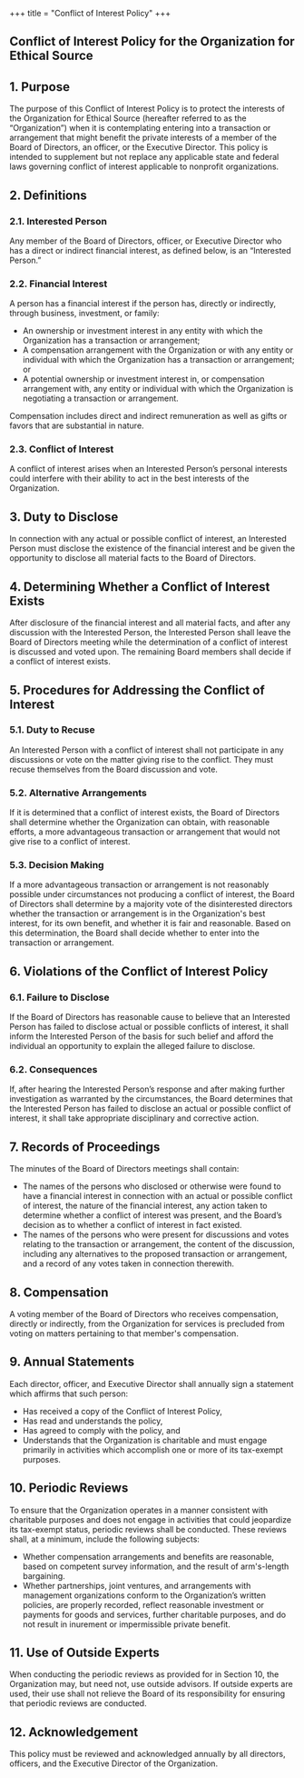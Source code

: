 +++
title = "Conflict of Interest Policy"
+++

## Conflict of Interest Policy for the Organization for Ethical Source

## 1. Purpose
The purpose of this Conflict of Interest Policy is to protect the interests of the Organization for Ethical Source (hereafter referred to as the “Organization”) when it is contemplating entering into a transaction or arrangement that might benefit the private interests of a member of the Board of Directors, an officer, or the Executive Director. This policy is intended to supplement but not replace any applicable state and federal laws governing conflict of interest applicable to nonprofit organizations.

## 2. Definitions

### 2.1. Interested Person  
Any member of the Board of Directors, officer, or Executive Director who has a direct or indirect financial interest, as defined below, is an “Interested Person.”

### 2.2. Financial Interest  
A person has a financial interest if the person has, directly or indirectly, through business, investment, or family:

- An ownership or investment interest in any entity with which the Organization has a transaction or arrangement;
- A compensation arrangement with the Organization or with any entity or individual with which the Organization has a transaction or arrangement; or
- A potential ownership or investment interest in, or compensation arrangement with, any entity or individual with which the Organization is negotiating a transaction or arrangement.

Compensation includes direct and indirect remuneration as well as gifts or favors that are substantial in nature.

### 2.3. Conflict of Interest  
A conflict of interest arises when an Interested Person’s personal interests could interfere with their ability to act in the best interests of the Organization.

## 3. Duty to Disclose
In connection with any actual or possible conflict of interest, an Interested Person must disclose the existence of the financial interest and be given the opportunity to disclose all material facts to the Board of Directors.

## 4. Determining Whether a Conflict of Interest Exists
After disclosure of the financial interest and all material facts, and after any discussion with the Interested Person, the Interested Person shall leave the Board of Directors meeting while the determination of a conflict of interest is discussed and voted upon. The remaining Board members shall decide if a conflict of interest exists.

## 5. Procedures for Addressing the Conflict of Interest

### 5.1. Duty to Recuse  
An Interested Person with a conflict of interest shall not participate in any discussions or vote on the matter giving rise to the conflict. They must recuse themselves from the Board discussion and vote.

### 5.2. Alternative Arrangements  
If it is determined that a conflict of interest exists, the Board of Directors shall determine whether the Organization can obtain, with reasonable efforts, a more advantageous transaction or arrangement that would not give rise to a conflict of interest.

### 5.3. Decision Making  
If a more advantageous transaction or arrangement is not reasonably possible under circumstances not producing a conflict of interest, the Board of Directors shall determine by a majority vote of the disinterested directors whether the transaction or arrangement is in the Organization's best interest, for its own benefit, and whether it is fair and reasonable. Based on this determination, the Board shall decide whether to enter into the transaction or arrangement.

## 6. Violations of the Conflict of Interest Policy

### 6.1. Failure to Disclose  
If the Board of Directors has reasonable cause to believe that an Interested Person has failed to disclose actual or possible conflicts of interest, it shall inform the Interested Person of the basis for such belief and afford the individual an opportunity to explain the alleged failure to disclose.

### 6.2. Consequences  
If, after hearing the Interested Person’s response and after making further investigation as warranted by the circumstances, the Board determines that the Interested Person has failed to disclose an actual or possible conflict of interest, it shall take appropriate disciplinary and corrective action.

## 7. Records of Proceedings
The minutes of the Board of Directors meetings shall contain:

- The names of the persons who disclosed or otherwise were found to have a financial interest in connection with an actual or possible conflict of interest, the nature of the financial interest, any action taken to determine whether a conflict of interest was present, and the Board’s decision as to whether a conflict of interest in fact existed.
- The names of the persons who were present for discussions and votes relating to the transaction or arrangement, the content of the discussion, including any alternatives to the proposed transaction or arrangement, and a record of any votes taken in connection therewith.

## 8. Compensation
A voting member of the Board of Directors who receives compensation, directly or indirectly, from the Organization for services is precluded from voting on matters pertaining to that member's compensation.

## 9. Annual Statements
Each director, officer, and Executive Director shall annually sign a statement which affirms that such person:

- Has received a copy of the Conflict of Interest Policy,
- Has read and understands the policy,
- Has agreed to comply with the policy, and
- Understands that the Organization is charitable and must engage primarily in activities which accomplish one or more of its tax-exempt purposes.

## 10. Periodic Reviews
To ensure that the Organization operates in a manner consistent with charitable purposes and does not engage in activities that could jeopardize its tax-exempt status, periodic reviews shall be conducted. These reviews shall, at a minimum, include the following subjects:

- Whether compensation arrangements and benefits are reasonable, based on competent survey information, and the result of arm's-length bargaining.
- Whether partnerships, joint ventures, and arrangements with management organizations conform to the Organization’s written policies, are properly recorded, reflect reasonable investment or payments for goods and services, further charitable purposes, and do not result in inurement or impermissible private benefit.

## 11. Use of Outside Experts
When conducting the periodic reviews as provided for in Section 10, the Organization may, but need not, use outside advisors. If outside experts are used, their use shall not relieve the Board of its responsibility for ensuring that periodic reviews are conducted.

## 12. Acknowledgement
This policy must be reviewed and acknowledged annually by all directors, officers, and the Executive Director of the Organization.
